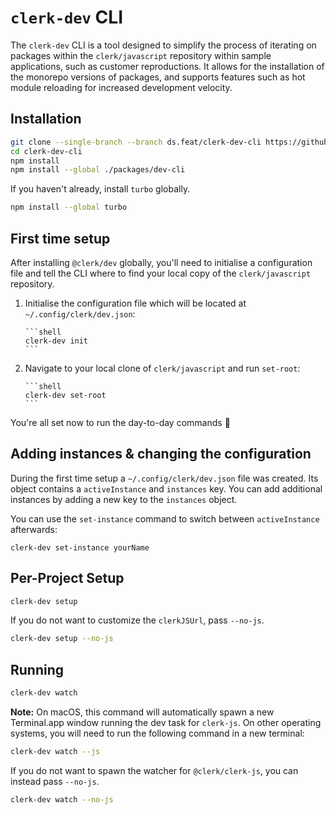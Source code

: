 # `clerk-dev` CLI

The `clerk-dev` CLI is a tool designed to simplify the process of iterating on packages within the `clerk/javascript` repository within sample applications, such as customer reproductions. It allows for the installation of the monorepo versions of packages, and supports features such as hot module reloading for increased development velocity.

## Installation

```sh
git clone --single-branch --branch ds.feat/clerk-dev-cli https://github.com/clerk/javascript clerk-dev-cli
cd clerk-dev-cli
npm install
npm install --global ./packages/dev-cli
```

If you haven't already, install `turbo` globally.

```sh
npm install --global turbo
```

## First time setup

After installing `@clerk/dev` globally, you'll need to initialise a configuration file and tell the CLI where to find your local copy of the `clerk/javascript` repository.

1.  Initialise the configuration file which will be located at `~/.config/clerk/dev.json`:

        ```shell
        clerk-dev init
        ```

2.  Navigate to your local clone of `clerk/javascript` and run `set-root`:

        ```shell
        clerk-dev set-root
        ```

You're all set now to run the day-to-day commands 🎉

## Adding instances & changing the configuration

During the first time setup a `~/.config/clerk/dev.json` file was created. Its object contains a `activeInstance` and `instances` key. You can add additional instances by adding a new key to the `instances` object.

You can use the `set-instance` command to switch between `activeInstance` afterwards:

```shell
clerk-dev set-instance yourName
```

## Per-Project Setup

```sh
clerk-dev setup
```

If you do not want to customize the `clerkJSUrl`, pass `--no-js`.

```sh
clerk-dev setup --no-js
```

## Running

```sh
clerk-dev watch
```

**Note:** On macOS, this command will automatically spawn a new Terminal.app window running the dev task for `clerk-js`. On other operating systems, you will need to run the following command in a new terminal:

```sh
clerk-dev watch --js
```

If you do not want to spawn the watcher for `@clerk/clerk-js`, you can instead pass `--no-js`.

```sh
clerk-dev watch --no-js
```
